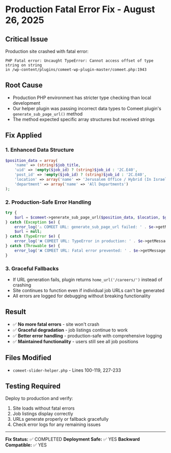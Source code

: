# Production Fatal Error Fix - August 26, 2025

## Critical Issue
Production site crashed with fatal error:
```
PHP Fatal error: Uncaught TypeError: Cannot access offset of type string on string 
in /wp-content/plugins/comeet-wp-plugin-master/comeet.php:1943
```

## Root Cause
- Production PHP environment has stricter type checking than local development
- Our helper plugin was passing incorrect data types to Comeet plugin's `generate_sub_page_url()` method
- The method expected specific array structures but received strings

## Fix Applied

### 1. Enhanced Data Structure
```php
$position_data = array(
    'name' => (string)$job_title,
    'uid' => !empty($job_id) ? (string)$job_id : '2C.E40',
    'post_id' => !empty($job_id) ? (string)$job_id : '2C.E40',
    'location' => array('name' => 'Jerusalem Office / Hybrid (In Israel)'),
    'department' => array('name' => 'All Departments')
);
```

### 2. Production-Safe Error Handling
```php
try {
    $url = $comeet->generate_sub_page_url($position_data, $location, $group);
} catch (Exception $e) {
    error_log('⚠️ COMEET URL: generate_sub_page_url failed: ' . $e->getMessage());
    $url = null;
} catch (TypeError $e) {
    error_log('❌ COMEET URL: TypeError in production: ' . $e->getMessage());
} catch (Throwable $e) {
    error_log('❌ COMEET URL: Fatal error prevented: ' . $e->getMessage());
}
```

### 3. Graceful Fallbacks
- If URL generation fails, plugin returns `home_url('/careers/')` instead of crashing
- Site continues to function even if individual job URLs can't be generated
- All errors are logged for debugging without breaking functionality

## Result
- ✅ **No more fatal errors** - site won't crash
- ✅ **Graceful degradation** - job listings continue to work
- ✅ **Better error handling** - production-safe with comprehensive logging
- ✅ **Maintained functionality** - users still see all job positions

## Files Modified
- `comeet-slider-helper.php` - Lines 100-119, 227-233

## Testing Required
Deploy to production and verify:
1. Site loads without fatal errors
2. Job listings display correctly
3. URLs generate properly or fallback gracefully
4. Check error logs for any remaining issues

---
**Fix Status:** ✅ COMPLETED
**Deployment Safe:** ✅ YES
**Backward Compatible:** ✅ YES
